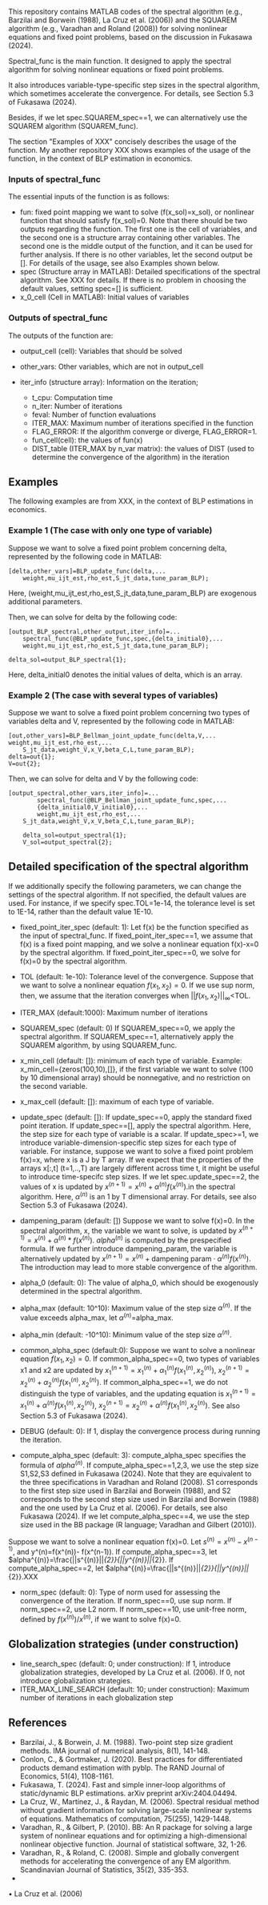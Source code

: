 This repository contains MATLAB codes of the spectral algorithm (e.g., Barzilai and Borwein (1988), La Cruz et al. (2006)) and the SQUAREM algorithm (e.g., Varadhan and Roland (2008)) for solving nonlinear equations and fixed point problems, based on the discussion in Fukasawa (2024).

Spectral_func is the main function. It designed to apply the spectral algorithm for solving nonlinear equations or fixed point problems.

It also introduces variable-type-specific step sizes in the spectral algorithm, which sometimes accelerate the convergence. For details, see Section 5.3 of Fukasawa (2024).

Besides, if we let spec.SQUAREM_spec==1, we can alternatively use the SQUAREM algorithm (SQUAREM_func). 

The section "Examples of XXX" concisely describes the usage of the function. My another repository XXX shows examples of the usage of the function, in the context of BLP estimation in economics. 

### Inputs of spectral_func
The essential inputs of the function is as follows:
* fun: fixed point mapping we want to solve (f(x_sol)=x_sol), or nonlinear function that should satisfy f(x_sol)=0.
Note that there should be two outputs regarding the function. The first one is the cell of variables, and the second one is a structure array containing other variables.
The second one is the middle output of the function, and it can be used for further analysis. If there is no other variables, let the second output be []. For details of the usage, see also Examples shown below.
* spec (Structure array in MATLAB): Detailed specifications of the spectral algorithm. See XXX for details.
If there is no problem in choosing the default values, setting spec=[] is sufficient.
* x_0_cell (Cell in MATLAB):  Initial values of variables

### Outputs of spectral_func
The outputs of the function are:
* output_cell (cell): Variables that should be solved
* other_vars: Other variables, which are not in output_cell
* iter_info (structure array): Information on the iteration;

  + t_cpu: Computation time
  + n_iter: Number of iterations
  + feval: Number of function evaluations
  + ITER_MAX: Maximum number of iterations specified in the function
  + FLAG_ERROR: If the algorithm converge or diverge, FLAG_ERROR=1.
  + fun_cell(cell): the values of fun(x)
  + DIST_table (ITER_MAX by n_var matrix):  the values of DIST (used to determine the convergence of the algorithm) in the iteration



## Examples
The following examples are from XXX, in the context of BLP estimations in economics.

### Example 1 (The case with only one type of variable)
Suppose we want to solve a fixed point problem concerning delta, represented by the following code in MATLAB:

```
[delta,other_vars]=BLP_update_func(delta,...
    weight,mu_ijt_est,rho_est,S_jt_data,tune_param_BLP);
```

Here, (weight,mu_ijt_est,rho_est,S_jt_data,tune_param_BLP) are exogenous additional parameters.

Then, we can solve for delta by the following code:
```
[output_BLP_spectral,other_output,iter_info]=...
    spectral_func(@BLP_update_func,spec,{delta_initial0},...
    weight,mu_ijt_est,rho_est,S_jt_data,tune_param_BLP);

delta_sol=output_BLP_spectral{1};
```

Here, delta_initial0 denotes the initial values of delta, which is an array.

### Example 2 (The case with several types of variables)
Suppose we want to solve a fixed point problem concerning two types of variables delta and V, represented by the following code in MATLAB:

```
[out,other_vars]=BLP_Bellman_joint_update_func(delta,V,...
weight,mu_ijt_est,rho_est,...
    S_jt_data,weight_V,x_V,beta_C,L,tune_param_BLP);
delta=out{1};
V=out{2};
```

Then, we can solve for delta and V by the following code:
```
[output_spectral,other_vars,iter_info]=...
        spectral_func(@BLP_Bellman_joint_update_func,spec,...
        {delta_initial0,V_initial0},...
        weight,mu_ijt_est,rho_est,...
    S_jt_data,weight_V,x_V,beta_C,L,tune_param_BLP);
   
    delta_sol=output_spectral{1};
    V_sol=output_spectral{2};
```


## Detailed specification of the spectral algorithm
If we additionally specify the following parameters, we can change the settings of the spectral algorithm. If not specified, the default values are used.
For instance, if we specify spec.TOL=1e-14, the tolerance level is set to 1E-14, rather than the default value 1E-10.

* fixed_point_iter_spec (default: 1):
Let f(x) be the function specified as the input of spectral_func.
If fixed_point_iter_spec==1, we assume that f(x) is a fixed point mapping, and we solve a nonlinear equation f(x)-x=0 by the spectral algorithm.
If fixed_point_iter_spec==0, we solve for f(x)=0 by the spectral algorithm.

* TOL (default: 1e-10): Tolerance level of the convergence. 
Suppose that we want to solve a nonlinear equation $f(x_1,x_2)=0$.
If we use sup norm, then, we assume that the iteration converges when $||f(x_1,x_2)||_{\infty}<$TOL. 

* ITER_MAX (default:1000): Maximum number of iterations

* SQUAREM_spec (default: 0)
If SQUAREM_spec==0, we apply the spectral algorithm. If SQUAREM_spec==1, alternatively apply the SQUAREM algorithm, by using SQUAREM_func.

* x_min_cell (default: []): minimum of each type of variable.
 Example: x_min_cell={zeros(100,10),[]}, if the first variable we want to solve (100 by 10 dimensional array) should be nonnegative, and no restriction on the second variable.

* x_max_cell (default: []): maximum of each type of variable.


* update_spec (default: []): If update_spec==0, apply the standard fixed point iteration. If update_spec==[], apply the spectral algorithm. Here, the step size for each type of variable is a scalar. 
If update_spec>=1, we introduce variable-dimension-specific step sizes for each type of variable. For instance, suppose we want to solve a fixed point problem f(x)=x, where x is a J by T array. If we expect that the properties of the arrays x[:,t] (t=1,..,T) are largely different across time t, it might be useful to introduce time-specifc step sizes. If we let spec.update_spec==2, the values of x is updated by $x^{(n+1)}=x^{(n)}+\alpha^{(n)}  f(x^{(n)})$.in the spectral algorithm.
Here, $\alpha^{(n)}$ is an 1 by T dimensional array. For details, see also Section 5.3 of Fukasawa (2024).

* dampening_param (default: [])
Suppose we want to solve f(x)=0.
In the spectral algorithm, x, the variable we want to solve, is updated by $x^{(n+1)}=x^{(n)}+\alpha^{(n)} * f(x^{(n)})$.
$alpha^{(n)}$ is computed by the prespecified formula.
If we further introduce dampening_param, the variable is alternatively updated by $x^{(n+1)}=x^{(n)}+\text{dampening param} \cdot \alpha^{(n)}  f(x^{(n)})$.
The introduction may lead to more stable convergence of the algorithm.


* alpha_0 (default: 0): The value of alpha_0, which should be exogenously determined in the spectral algorithm.

* alpha_max (default: 10^10): Maximum value of the step size $\alpha^{(n)}$. If the value exceeds alpha_max, let $\alpha^{(n)}=$alpha_max.

* alpha_min (default: -10^10): Minimum value of the step size $\alpha^{(n)}$.

* common_alpha_spec (default:0):
Suppose we want to solve a nonlinear equation $f(x_1,x_2)=0$. If common_alpha_spec==0, two types of variables x1 and x2 are updated by
$x_1^{(n+1)}=x_1^{(n)}+\alpha_{1}^{(n)} f(x_1^{(n)},x_2^{(n)})$, $x_2^{(n+1)}=x_2^{(n)}+\alpha_{2}^{(n)} f(x_1^{(n)},x_2^{(n)})$. 
If common_alpha_spec==1, we do not distinguish the type of variables, and the updating equation is $x_1^{(n+1)}=x_1^{(n)}+\alpha^{(n)} f(x_1^{(n)},x_2^{(n)})$, 
$x_2^{(n+1)}=x_2^{(n)}+\alpha^{(n)} f(x_1^{(n)},x_2^{(n)})$. See also Section 5.3 of Fukasawa (2024).
 


* DEBUG (default: 0): If 1, display the convergence process during running the iteration.


* compute_alpha_spec (default: 3):
compute_alpha_spec specifies the formula of $alpha^{(n)}$. 
If compute_alpha_spec==1,2,3, we use the step size S1,S2,S3 defined in Fukasawa (2024). Note that they are equivalent to the three specifications in Varadhan and Roland (2008). S1 corresponds to the first step size used in Barzilai and Borwein (1988), and S2 corresponds to the second step size used in Barzilai and Borwein (1988) and the one used by La Cruz et al. (2006). For details, see also Fukasawa (2024).
If we let compute_alpha_spec==4, we use the step size used in the BB package (R language; Varadhan and Gilbert (2010)).

 Suppose we want to solve a nonlinear equation f(x)=0. Let $s^(n)=x^{(n)}-x^{(n-1)}$, and y^(n)=f(x^(n))- f(x^(n-1)).
If compute_alpha_spec==3, let $alpha^{(n)}=\frac{||s^{(n)}||_{2}}{||y^{(n)}||_{2}}.
If compute_alpha_spec==2, let $alpha^{(n)}=\frac{||s^{(n)}||_{2}}{||y^{(n)}||_{2}}.XXX


* norm_spec (default: 0): Type of norm used for assessing the convergence of the iteration.
If norm_spec==0, use sup norm. 
If norm_spec==2, use L2 norm. 
If norm_spec==10, use unit-free norm, defined by $f(x^{(n)})/x^{(n)}$, if we want to solve f(x)=0.

## Globalization strategies (under construction)
* line_search_spec (default: 0; under construction): If 1, introduce globalization strategies, developed by La Cruz et al. (2006).
If 0, not introduce globalization strategies.  
* ITER_MAX_LINE_SEARCH (default: 10; under construction): Maximum number of iterations in each globalization step

## References
* Barzilai, J., & Borwein, J. M. (1988). Two-point step size gradient methods. IMA journal of numerical analysis, 8(1), 141-148.
* Conlon, C., & Gortmaker, J. (2020). Best practices for differentiated products demand estimation with pyblp. The RAND Journal of Economics, 51(4), 1108-1161.  
* Fukasawa, T. (2024). Fast and simple inner-loop algorithms of static/dynamic BLP estimations. arXiv preprint arXiv:2404.04494.  
* La Cruz, W., Martínez, J., & Raydan, M. (2006). Spectral residual method without gradient information for solving large-scale nonlinear systems of equations. Mathematics of computation, 75(255), 1429-1448.
* Varadhan, R., & Gilbert, P. (2010). BB: An R package for solving a large system of nonlinear equations and for optimizing a high-dimensional nonlinear objective function. Journal of statistical software, 32, 1-26.
* Varadhan, R., & Roland, C. (2008). Simple and globally convergent methods for accelerating the convergence of any EM algorithm. Scandinavian Journal of Statistics, 35(2), 335-353.
* 
• La Cruz et al. (2006)
